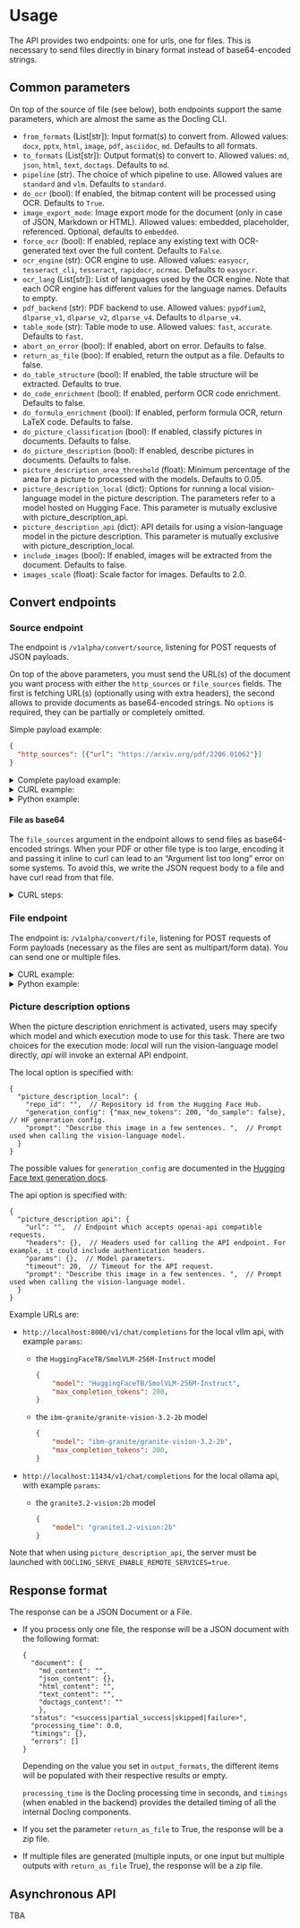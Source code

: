 # Usage

The API provides two endpoints: one for urls, one for files. This is necessary to send files directly in binary format instead of base64-encoded strings.

## Common parameters

On top of the source of file (see below), both endpoints support the same parameters, which are almost the same as the Docling CLI.

- `from_formats` (List[str]): Input format(s) to convert from. Allowed values: `docx`, `pptx`, `html`, `image`, `pdf`, `asciidoc`, `md`. Defaults to all formats.
- `to_formats` (List[str]): Output format(s) to convert to. Allowed values: `md`, `json`, `html`, `text`, `doctags`. Defaults to `md`.
- `pipeline` (str). The choice of which pipeline to use. Allowed values are `standard` and `vlm`. Defaults to `standard`.
- `do_ocr` (bool): If enabled, the bitmap content will be processed using OCR. Defaults to `True`.
- `image_export_mode`: Image export mode for the document (only in case of JSON, Markdown or HTML). Allowed values: embedded, placeholder, referenced. Optional, defaults to `embedded`.
- `force_ocr` (bool): If enabled, replace any existing text with OCR-generated text over the full content. Defaults to `False`.
- `ocr_engine` (str): OCR engine to use. Allowed values: `easyocr`, `tesseract_cli`, `tesseract`, `rapidocr`, `ocrmac`. Defaults to `easyocr`.
- `ocr_lang` (List[str]): List of languages used by the OCR engine. Note that each OCR engine has different values for the language names. Defaults to empty.
- `pdf_backend` (str): PDF backend to use. Allowed values: `pypdfium2`, `dlparse_v1`, `dlparse_v2`, `dlparse_v4`. Defaults to `dlparse_v4`.
- `table_mode` (str): Table mode to use. Allowed values: `fast`, `accurate`. Defaults to `fast`.
- `abort_on_error` (bool): If enabled, abort on error. Defaults to false.
- `return_as_file` (boo): If enabled, return the output as a file. Defaults to false.
- `do_table_structure` (bool): If enabled, the table structure will be extracted. Defaults to true.
- `do_code_enrichment` (bool): If enabled, perform OCR code enrichment. Defaults to false.
- `do_formula_enrichment` (bool): If enabled, perform formula OCR, return LaTeX code. Defaults to false.
- `do_picture_classification` (bool): If enabled, classify pictures in documents. Defaults to false.
- `do_picture_description` (bool): If enabled, describe pictures in documents. Defaults to false.
- `picture_description_area_threshold` (float): Minimum percentage of the area for a picture to processed with the models. Defaults to 0.05.
- `picture_description_local` (dict): Options for running a local vision-language model in the picture description. The parameters refer to a model hosted on Hugging Face. This parameter is mutually exclusive with picture_description_api.
- `picture_description_api` (dict): API details for using a vision-language model in the picture description. This parameter is mutually exclusive with picture_description_local.
- `include_images` (bool): If enabled, images will be extracted from the document. Defaults to false.
- `images_scale` (float): Scale factor for images. Defaults to 2.0.

## Convert endpoints

### Source endpoint

The endpoint is `/v1alpha/convert/source`, listening for POST requests of JSON payloads.

On top of the above parameters, you must send the URL(s) of the document you want process with either the `http_sources` or `file_sources` fields.
The first is fetching URL(s) (optionally using with extra headers), the second allows to provide documents as base64-encoded strings.
No `options` is required, they can be partially or completely omitted.

Simple payload example:

```json
{
  "http_sources": [{"url": "https://arxiv.org/pdf/2206.01062"}]
}
```

<details>

<summary>Complete payload example:</summary>

```json
{
  "options": {
    "from_formats": ["docx", "pptx", "html", "image", "pdf", "asciidoc", "md", "xlsx"],
    "to_formats": ["md", "json", "html", "text", "doctags"],
    "image_export_mode": "placeholder",
    "do_ocr": true,
    "force_ocr": false,
    "ocr_engine": "easyocr",
    "ocr_lang": ["en"],
    "pdf_backend": "dlparse_v2",
    "table_mode": "fast",
    "abort_on_error": false,
    "return_as_file": false,
  },
  "http_sources": [{"url": "https://arxiv.org/pdf/2206.01062"}]
}
```

</details>

<details>

<summary>CURL example:</summary>

```sh
curl -X 'POST' \
  'http://localhost:5001/v1alpha/convert/source' \
  -H 'accept: application/json' \
  -H 'Content-Type: application/json' \
  -d '{
  "options": {
    "from_formats": [
      "docx",
      "pptx",
      "html",
      "image",
      "pdf",
      "asciidoc",
      "md",
      "xlsx"
    ],
    "to_formats": ["md", "json", "html", "text", "doctags"],
    "image_export_mode": "placeholder",
    "do_ocr": true,
    "force_ocr": false,
    "ocr_engine": "easyocr",
    "ocr_lang": [
      "fr",
      "de",
      "es",
      "en"
    ],
    "pdf_backend": "dlparse_v2",
    "table_mode": "fast",
    "abort_on_error": false,
    "return_as_file": false,
    "do_table_structure": true,
    "include_images": true,
    "images_scale": 2
  },
  "http_sources": [{"url": "https://arxiv.org/pdf/2206.01062"}]
}'
```

</details>

<details>
<summary>Python example:</summary>

```python
import httpx

async_client = httpx.AsyncClient(timeout=60.0)
url = "http://localhost:5001/v1alpha/convert/source"
payload = {
  "options": {
    "from_formats": ["docx", "pptx", "html", "image", "pdf", "asciidoc", "md", "xlsx"],
    "to_formats": ["md", "json", "html", "text", "doctags"],
    "image_export_mode": "placeholder",
    "do_ocr": True,
    "force_ocr": False,
    "ocr_engine": "easyocr",
    "ocr_lang": "en",
    "pdf_backend": "dlparse_v2",
    "table_mode": "fast",
    "abort_on_error": False,
    "return_as_file": False,
  },
  "http_sources": [{"url": "https://arxiv.org/pdf/2206.01062"}]
}

response = await async_client_client.post(url, json=payload)

data = response.json()
```

</details>

#### File as base64

The `file_sources` argument in the endpoint allows to send files as base64-encoded strings.
When your PDF or other file type is too large, encoding it and passing it inline to curl
can lead to an “Argument list too long” error on some systems. To avoid this, we write
the JSON request body to a file and have curl read from that file.

<details>
<summary>CURL steps:</summary>

```sh
# 1. Base64-encode the file
B64_DATA=$(base64 -w 0 /path/to/file/pdf-to-convert.pdf)

# 2. Build the JSON with your options
cat <<EOF > /tmp/request_body.json
{
  "options": {
  },
  "file_sources": [{
    "base64_string": "${B64_DATA}",
    "filename": "pdf-to-convert.pdf"
  }]
}
EOF

# 3. POST the request to the docling service
curl -X POST "localhost:5001/v1alpha/convert/source" \
     -H "Content-Type: application/json" \
     -d @/tmp/request_body.json
```

</details>

### File endpoint

The endpoint is: `/v1alpha/convert/file`, listening for POST requests of Form payloads (necessary as the files are sent as multipart/form data). You can send one or multiple files.

<details>
<summary>CURL example:</summary>

```sh
curl -X 'POST' \
  'http://127.0.0.1:5001/v1alpha/convert/file' \
  -H 'accept: application/json' \
  -H 'Content-Type: multipart/form-data' \
  -F 'ocr_engine=easyocr' \
  -F 'pdf_backend=dlparse_v2' \
  -F 'from_formats=pdf' \
  -F 'from_formats=docx' \
  -F 'force_ocr=false' \
  -F 'image_export_mode=embedded' \
  -F 'ocr_lang=en' \
  -F 'ocr_lang=pl' \
  -F 'table_mode=fast' \
  -F 'files=@2206.01062v1.pdf;type=application/pdf' \
  -F 'abort_on_error=false' \
  -F 'to_formats=md' \
  -F 'to_formats=text' \
  -F 'return_as_file=false' \
  -F 'do_ocr=true'
```

</details>

<details>
<summary>Python example:</summary>

```python
import httpx

async_client = httpx.AsyncClient(timeout=60.0)
url = "http://localhost:5001/v1alpha/convert/file"
parameters = {
"from_formats": ["docx", "pptx", "html", "image", "pdf", "asciidoc", "md", "xlsx"],
"to_formats": ["md", "json", "html", "text", "doctags"],
"image_export_mode": "placeholder",
"do_ocr": True,
"force_ocr": False,
"ocr_engine": "easyocr",
"ocr_lang": ["en"],
"pdf_backend": "dlparse_v2",
"table_mode": "fast",
"abort_on_error": False,
"return_as_file": False
}

current_dir = os.path.dirname(__file__)
file_path = os.path.join(current_dir, '2206.01062v1.pdf')

files = {
    'files': ('2206.01062v1.pdf', open(file_path, 'rb'), 'application/pdf'),
}

response = await async_client.post(url, files=files, data={"parameters": json.dumps(parameters)})
assert response.status_code == 200, "Response should be 200 OK"

data = response.json()
```

</details>

### Picture description options

When the picture description enrichment is activated, users may specify which model and which execution mode to use for this task. There are two choices for the execution mode: _local_ will run the vision-language model directly, _api_ will invoke an external API endpoint.

The local option is specified with:

```jsonc
{
  "picture_description_local": {
    "repo_id": "",  // Repository id from the Hugging Face Hub.
    "generation_config": {"max_new_tokens": 200, "do_sample": false},  // HF generation config.
    "prompt": "Describe this image in a few sentences. ",  // Prompt used when calling the vision-language model.
  }
}
```

The possible values for `generation_config` are documented in the [Hugging Face text generation docs](https://huggingface.co/docs/transformers/en/main_classes/text_generation#transformers.GenerationConfig).

The api option is specified with:

```jsonc
{
  "picture_description_api": {
    "url": "",  // Endpoint which accepts openai-api compatible requests.
    "headers": {},  // Headers used for calling the API endpoint. For example, it could include authentication headers.
    "params": {},  // Model parameters.
    "timeout": 20,  // Timeout for the API request.
    "prompt": "Describe this image in a few sentences. ",  // Prompt used when calling the vision-language model.
  }
}
```

Example URLs are:

- `http://localhost:8000/v1/chat/completions` for the local vllm api, with example `params`:
  - the `HuggingFaceTB/SmolVLM-256M-Instruct` model

    ```json
    {
        "model": "HuggingFaceTB/SmolVLM-256M-Instruct",
        "max_completion_tokens": 200,
    }
    ```
  
  - the `ibm-granite/granite-vision-3.2-2b` model

    ```json
    {
        "model": "ibm-granite/granite-vision-3.2-2b",
        "max_completion_tokens": 200,
    }
    ```

- `http://localhost:11434/v1/chat/completions` for the local ollama api, with example `params`:
  - the `granite3.2-vision:2b` model

    ```json
    {
        "model": "granite3.2-vision:2b"
    }
    ```  

Note that when using `picture_description_api`, the server must be launched with `DOCLING_SERVE_ENABLE_REMOTE_SERVICES=true`.

## Response format

The response can be a JSON Document or a File.

- If you process only one file, the response will be a JSON document with the following format:

  ```jsonc
  {
    "document": {
      "md_content": "",
      "json_content": {},
      "html_content": "",
      "text_content": "",
      "doctags_content": ""
      },
    "status": "<success|partial_success|skipped|failure>",
    "processing_time": 0.0,
    "timings": {},
    "errors": []
  }
  ```

  Depending on the value you set in `output_formats`, the different items will be populated with their respective results or empty.

  `processing_time` is the Docling processing time in seconds, and `timings` (when enabled in the backend) provides the detailed
  timing of all the internal Docling components.

- If you set the parameter `return_as_file` to True, the response will be a zip file.
- If multiple files are generated (multiple inputs, or one input but multiple outputs with `return_as_file` True), the response will be a zip file.

## Asynchronous API

TBA
